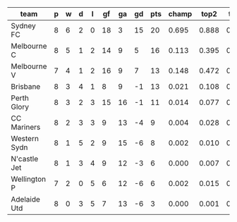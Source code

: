 |     team     | p | w | d | l | gf | ga | gd | pts | champ | top2  | top3  | top4  |  5-7  | bot4  | bot3  | bot2  |
|--------------|---|---|---|---|----|----|----|-----|-------|-------|-------|-------|-------|-------|-------|-------|
| Sydney FC    | 8 | 6 | 2 | 0 | 18 |  3 | 15 |  20 | 0.695 | 0.888 | 0.962 | 0.986 | 0.013 | 0.001 | 0.000 | 0.000|
| Melbourne C  | 8 | 5 | 1 | 2 | 14 |  9 |  5 |  16 | 0.113 | 0.395 | 0.658 | 0.819 | 0.162 | 0.044 | 0.019 | 0.006|
| Melbourne V  | 7 | 4 | 1 | 2 | 16 |  9 |  7 |  13 | 0.148 | 0.472 | 0.705 | 0.847 | 0.140 | 0.034 | 0.013 | 0.004|
| Brisbane     | 8 | 3 | 4 | 1 |  8 |  9 | -1 |  13 | 0.021 | 0.108 | 0.265 | 0.475 | 0.414 | 0.207 | 0.111 | 0.049|
| Perth Glory  | 8 | 3 | 2 | 3 | 15 | 16 | -1 |  11 | 0.014 | 0.077 | 0.198 | 0.371 | 0.462 | 0.288 | 0.167 | 0.081|
| CC Mariners  | 8 | 2 | 3 | 3 |  9 | 13 | -4 |   9 | 0.004 | 0.028 | 0.080 | 0.176 | 0.467 | 0.521 | 0.358 | 0.209|
| Western Sydn | 8 | 1 | 5 | 2 |  9 | 15 | -6 |   8 | 0.002 | 0.010 | 0.037 | 0.095 | 0.371 | 0.689 | 0.534 | 0.345|
| N'castle Jet | 8 | 1 | 3 | 4 |  9 | 12 | -3 |   6 | 0.000 | 0.007 | 0.033 | 0.083 | 0.375 | 0.705 | 0.543 | 0.365|
| Wellington P | 7 | 2 | 0 | 5 |  6 | 12 | -6 |   6 | 0.002 | 0.015 | 0.054 | 0.127 | 0.409 | 0.627 | 0.465 | 0.293|
| Adelaide Utd | 8 | 0 | 3 | 5 |  7 | 13 | -6 |   3 | 0.000 | 0.001 | 0.008 | 0.022 | 0.188 | 0.884 | 0.791 | 0.647|
